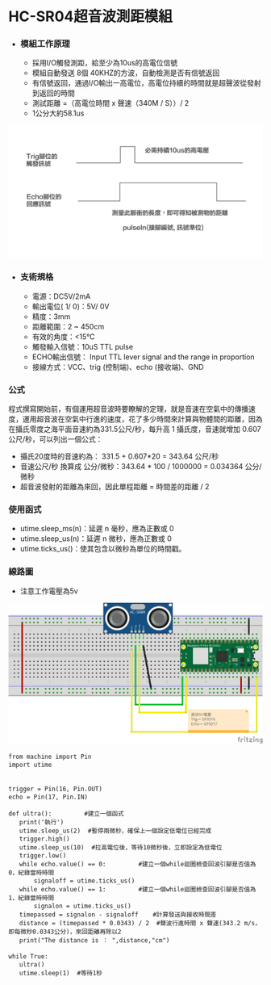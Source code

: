 # HC-SR04超音波測距模組

- ### 模組工作原理

	- 採用I/O觸發測距，給至少為10us的高電位信號
	- 模組自動發送 8個 40KHZ的方波，自動檢測是否有信號返回
	- 有信號返回，通過I/O輸出一高電位，高電位持續的時間就是超聲波從發射到返回的時間
	- 測試距離 =（高電位時間 x 聲速（340M / S））/ 2
	- 1公分大約58.1us

![](./images/pic2.png)



- ### 支術規格
	- 電源：DC5V/2mA
	- 輸出電位( 1/ 0)：5V/ 0V
	- 精度：3mm
	- 距離範圍：2 ~ 450cm
	- 有效的角度：<15℃
	- 觸發輸入信號：10uS TTL pulse
	- ECHO輸出信號： Input TTL lever signal and the range in proportion
	- 接線方式：VCC、trig (控制端)、echo (接收端)、GND


### 公式
程式撰寫開始前，有個運用超音波時要瞭解的定理，就是音速在空氣中的傳播速度，運用超音波在空氣中行進的速度，花了多少時間來計算與物體間的距離，因為在攝氏零度之海平面音速約為331.5公尺/秒，每升高 1 攝氏度，音速就增加 0.607 公尺/秒，可以列出一個公式：

- 攝氏20度時的音速約為： 331.5 + 0.607*20 = 343.64 公尺/秒
- 音速公尺/秒 換算成 公分/微秒：343.64 * 100 / 1000000 = 0.034364 公分/微秒
- 超音波發射的距離為來回，因此單程距離 = 時間差的距離 / 2

### 使用函式

- utime.sleep_ms(n)：延遲 n 毫秒，應為正數或 0
- utime.sleep_us(n)：延遲 n 微秒，應為正數或 0
- utime.ticks_us()：使其包含以微秒為單位的時間戳。



### 線路圖

- 注意工作電壓為5v

![](./images/pic1.png)



```micro python
from machine import Pin
import utime


trigger = Pin(16, Pin.OUT)
echo = Pin(17, Pin.IN)

def ultra():         #建立一個函式
   print('執行')
   utime.sleep_us(2)  #暫停兩微秒，確保上一個設定低電位已經完成
   trigger.high()
   utime.sleep_us(10)  #拉高電位後，等待10微秒後，立即設定為低電位
   trigger.low()    
   while echo.value() == 0:         #建立一個while迴圈檢查回波引腳是否值為0，紀錄當時時間
       signaloff = utime.ticks_us()   
   while echo.value() == 1:         #建立一個while迴圈檢查回波引腳是否值為1，紀錄當時時間
       signalon = utime.ticks_us()  
   timepassed = signalon - signaloff    #計算發送與接收時間差
   distance = (timepassed * 0.0343) / 2  #聲波行進時間 x 聲速(343.2 m/s，即每微秒0.0343公分)，來回距離再除以2  
   print("The distance is ： ",distance,"cm")

while True:
   ultra()
   utime.sleep(1)  #等待1秒

```

